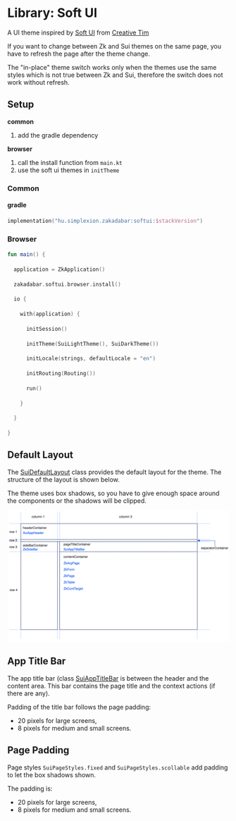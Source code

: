 # Library: Soft UI

A UI theme inspired by [Soft UI](https://www.creative-tim.com/product/soft-ui-dashboard-react) from [Creative Tim](https://www.creative-tim.com/)

<div data-zk-enrich="Note" data-zk-flavour="Warning" data-zk-title="Mixing Zk and Sui themes">

If you want to change between Zk and Sui themes on the same page, you have to refresh the page
after the theme change.

The "in-place" theme switch works only when the themes use the same styles which is not true between
Zk and Sui, therefore the switch does not work without refresh.

</div>

## Setup

**common**

1. add the gradle dependency

**browser**

1. call the install function from `main.kt`
2. use the soft ui themes in `initTheme`

### Common

#### gradle

```kotlin
implementation("hu.simplexion.zakadabar:softui:$stackVersion")
```

### Browser

```kotlin
fun main() {

  application = ZkApplication()

  zakadabar.softui.browser.install()
  
  io {

    with(application) {

      initSession()

      initTheme(SuiLightTheme(), SuiDarkTheme())

      initLocale(strings, defaultLocale = "en")

      initRouting(Routing())

      run()

    }

  }

}
```

## Default Layout

The [SuiDefaultLayout](/lib/softui/src/jsMain/kotlin/zakadabar/softui/browser/layout/SuiDefaultLayout.kt)
class provides the default layout for the theme. The structure of the layout is shown below.

<div data-zk-enrich="Note" data-zk-flavour="Success" data-zk-title="">

The theme uses box shadows, so you have to give enough space around the components
or the shadows will be clipped.

</div>

![Layout](sui_default_layout.png)

## App Title Bar

The app title bar (class [SuiAppTitleBar](/lib/softui/src/jsMain/kotlin/zakadabar/softui/browser/titlebar/SuiAppTitleBar.kt) is between the header and the content area.
This bar contains the page title and the context actions (if there are any).

Padding of the title bar follows the page padding: 

- 20 pixels for large screens,
- 8 pixels for medium and small screens.

## Page Padding

Page styles `SuiPageStyles.fixed` and `SuiPageStyles.scollable` add padding to let the
box shadows shown.

The padding is:

- 20 pixels for large screens,
- 8 pixels for medium and small screens.


